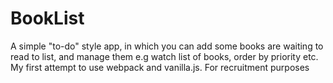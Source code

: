# BookList
A simple "to-do" style app, in which you can add some books are waiting to read to list, and manage them e.g watch list of books, order by priority etc. My first attempt to use webpack and vanilla.js. For recruitment purposes
